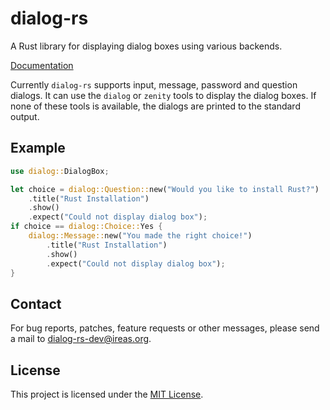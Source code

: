 # dialog-rs

A Rust library for displaying dialog boxes using various backends.

[Documentation][]

Currently `dialog-rs` supports input, message, password and question dialogs.
It can use the `dialog` or `zenity` tools to display the dialog boxes.  If none
of these tools is available, the dialogs are printed to the standard output.

## Example

```rust
use dialog::DialogBox;

let choice = dialog::Question::new("Would you like to install Rust?")
    .title("Rust Installation")
    .show()
    .expect("Could not display dialog box");
if choice == dialog::Choice::Yes {
    dialog::Message::new("You made the right choice!")
        .title("Rust Installation")
        .show()
        .expect("Could not display dialog box");
}
```

## Contact

For bug reports, patches, feature requests or other messages, please send a
mail to [dialog-rs-dev@ireas.org][].

## License

This project is licensed under the [MIT License][].

[Documentation]: https://docs.rs/dialog
[dialog-rs-dev@ireas.org]: mailto:dialog-rs-dev@ireas.org
[MIT license]: https://opensource.org/licenses/MIT
